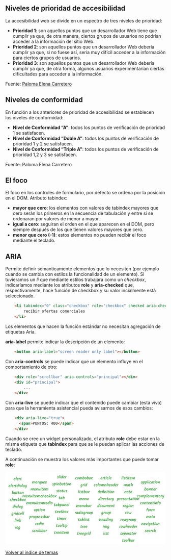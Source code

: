 

## Niveles de prioridad de accesibilidad
La accesibilidad web se divide en un espectro de tres niveles de prioridad:

- **Prioridad 1**: son aquellos puntos que un desarrollador Web tiene que cumplir ya que, de otra manera, ciertos grupos de usuarios no podrían acceder a la información del sitio Web.
- **Prioridad 2**: son aquellos puntos que un desarrollador Web debería cumplir ya que, si no fuese así, sería muy difícil acceder a la información para ciertos grupos de usuarios.
- **Prioridad 3**: son aquellos puntos que un desarrollador Web debería cumplir ya que, de otra forma, algunos usuarios experimentarían ciertas dificultades para acceder a la información.

Fuente: [Paloma Elena Carretero](https://www.linkedin.com/in/paloma-elena-design/)

## Niveles de conformidad
En función a los anteriores de prioridad de accesibilidad se establecen los niveles de conformidad:

- **Nivel de Conformidad “A”**: todos los puntos de verificación de prioridad 1 se satisfacen.
- **Nivel de Conformidad “Doble A”**: todos los puntos de verificación de prioridad 1 y 2 se satisfacen.
- **Nivel de Conformidad “Triple A”**: todos los puntos de verificación de prioridad 1,2 y 3 se satisfacen.

Fuente: Paloma Elena Carretero

## El foco
El foco en los controles de formulario, por defecto se ordena por la posición en el DOM.
Atributo tabindex:
- **mayor que cero**: los elementos con valores de tabindex mayores que cero serán los primeros en la secuencia de tabulación y entre sí se ordenaran por valores de menor a mayor.
- **igual a cero**: seguiran el orden en el que aparecen  en el DOM, pero siempre después de los que tienen valores mayores que cero.
- **menor que cero (-1)**: estos elementos no pueden recibir el foco mediante el teclado.

## ARIA

Permite definir semanticamente elementos que lo necesiten (por ejemplo cuando se cambia con estilos la funcionalidad de un elemento). Si tuvieramos un *li* que mediante estilos trabajara como un *checkbox*, indicaríamos mediante los atributos **role** y **aria-checked** que, respectivamente, hace función de checkbox y su valor incialmente está seleccionado.

```html
    <li tabindex="0" class="checkbox" role="checkbox" checked aria-checked="true">
        recibir ofertas comerciales
    </li>
```

Los elementos que hacen la función estándar no necesitan agregación de etiquetas Aria.

**aria-label** permite indicar la descripción de un elemento:

```html
    <button aria-label="screen reader only label"></button>
```

Con **aria-controls** se puede indicar que un elemento influye en el comportamiento de otro:

```html
    <div role="scrollbar" aria-controls="principal"></div>
    <div id="principal">
        ...
    </div>
```

Con **aria-live** se puede indicar que el contenido puede cambiar (está vivo) para que la herramienta asistencial pueda avisarnos de esos cambios:

```html
    <div aria-live="true">
      <span>PUNTOS: 400</span>
    </div>
```

Cuando se cree un widget personalizado, el atributo **role** debe estar en la misma etiqueta que **tabindex** para que se le puedan aplicar las acciones de teclado.

A continuación se muestra los valores más importantes que puede tomar **role**:

![Listado de aria roles](./img/aria-roles.jpg)

[Volver al índice de temas](../../README.md)
